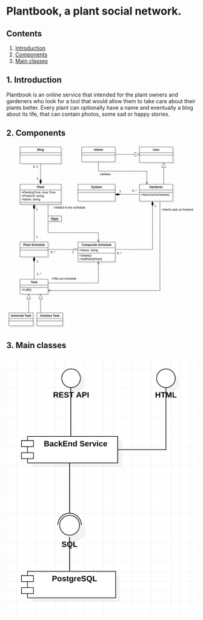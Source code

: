 # Plantbook, a plant social network.

## Contents

1. [Introduction](#introduction)
2. [Components](#components)
3. [Main classes](#main-classes)

<a id=introduction>

## 1. Introduction

Plantbook is an online service that intended for the plant owners and gardeners who look for a tool that would allow
them to take care about their plants better. Every plant can optionally have a name and eventually a blog about
its life, that can contain photos, some sad or happy stories.

<a id=components>

## 2. Components

![](README_content/components.png)

<a id=main-classes>

## 3. Main classes

![](README_content/classes.png)


